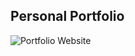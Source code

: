 ## Personal Portfolio

![Portfolio Website](https://cdn.discordapp.com/attachments/840237326700904451/922527136433176584/Portfolio.jpg)

